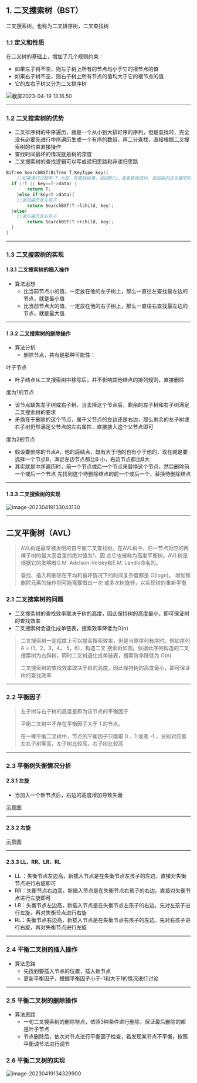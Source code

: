 ## 1. 二叉搜索树（BST）

二叉搜索树，也称为二叉排序树，二叉查找树

### 1.1 定义和性质

在二叉树的基础上，增加了几个规则约束：

* 如果左子树不空，则左子树上所有的节点均小于它的根节点的值
* 如果右子树不空，则右子树上所有节点的值均大于它的根节点的值
* 它的左右子树又分为二叉排序树

![截屏2023-04-19 13.16.50](https://shinax.oss-cn-hangzhou.aliyuncs.com/202304191317273.png)

***

### 1.2 二叉搜索树的优势

* 二叉排序树的中序遍历，就是一个从小到大排好序的序列，但是查找时，完全没有必要先进行中序遍历生成一个有序的数组，再二分查找，直接根据二叉搜索树的约束直接操作
* 查找时间最坏的情况就是树的深度
* 二叉搜索树的查找逻辑可以写成递归思路和非递归思路

```c++
BiTree SearchBST(BiTree T,KeyType key){
	//如果递归过程中 T 为空，则查找结果，返回NULL;或者查找成功，返回指向该关键字的指针 
  if (!T || key==T->data) {
		return T;
	}else if(key<T->data){
	//递归遍历其左孩子
		return SearchBST(T->lchild, key);
  }else{
    //递归遍历其右孩子
		return SearchBST(T->rchild, key); 
  }
}
```

****

### 1.3 二叉搜索树的实现

#### 1.3.1 二叉搜索树的插入操作

* 算法思想
  * 比当前节点⼩的值，一定放在他的左⼦树上，那么一直往左查找最左边的节点，就是最⼩值
  * 比当前节点⼤的值，一定放在他的右⼦树上，那么一直往右查找最左边的节点，就是最⼤值

****

#### 1.3.2 二叉搜索树的删除操作

* 算法分析
  * 删除节点，共有是那种可能性：

叶子节点

* 叶⼦结点从二叉搜索树中移除后，并不影响其他结点的排列规则，直接删除

度为1的节点

* 该节点缺失左⼦树或右⼦树，当去掉这个节点后，剩余的左⼦树和右⼦树满足二叉搜索树的要求 
* 矛盾在于删除的这个节点，属于父节点的左边还是右边，那么剩余的左⼦树或右⼦树仍然满足父节点的左右属性，直接接入这个父节点即可

度为2的节点

* 假设要删除的节点A，他的后结点，既有⼤于他的也有⼩于他的，现在就是要选择一个节点B，满足左边节点都比B ⼩，右边节点都比B⼤
* 其实就是中序遍历时，前一个节点或后一个节点来替换这个节点，然后删除前一个或后一个节点 先找到这个待删除结点的前一个或后一个，替换待删除结点

***

#### 1.3.3 二叉搜索树的实现

![image-20230419133043130](https://shinax.oss-cn-hangzhou.aliyuncs.com/202304191331177.png)

***

## 二叉平衡树（AVL）

> AVL树是最早被发明的自平衡二叉查找树。在AVL树中，任一节点对应的两棵子树的最大高度差的绝对值为1，因 此它也被称为高度平衡树。AVL树是根据它的发明者G.M. Adelson-Velsky和E.M. Landis命名的。
>
> 查找、插入和删除在平均和最坏情况下的时间复杂度都是 O(logn)。 增加和删除元素的操作则可能需要借由一次 或多次树旋转，以实现树的重新平衡

### 2.1 二叉搜索树的问题

* 二叉搜索树的查找效率取决于树的⾼度，因此保持树的⾼度最⼩，即可保证树的查找效率
* 二叉搜索树会退化成单链表，搜索效率降低为O(n)

> 二叉搜索树一定程度上可以提高搜索效率，但是当原序列有序时，例如序列 A = {1，2，3，4， 5，6}，构造二叉 搜索树如图。依据此序列构造的二叉搜索树为右斜树，同时二叉树退化成单链表，搜索效率降低为 O(n)
>
>   二叉搜索树的查找效率取决于树的高度，因此保持树的高度最小，即可保证树的查找效率

***

### 2.2 平衡因子

>左子树与右子树的高度差即为该节点的平衡因子
>
>平衡二叉树中不存在平衡因子大于 1 的节点。
>
>在一棵平衡二叉树中，节点的平衡因子只能取 0 、1 或者 -1 ，分别对应着左右子树等高，左子树比较高，右子树比较高

***

### 2.3 平衡树失衡情况分析

#### 2.3.1 左旋

* 当加入一个新节点后，右边的高度增加导致失衡

[示意图](obsidian://open?vault=KnowledgeBase&file=Datastructure%2F%E6%A0%91%2FAVL%E6%8F%92%E5%85%A5%E6%93%8D%E4%BD%9C%E5%9B%BE.drawio)

***

#### 2.3.2 右旋

[示意图](obsidian://open?vault=KnowledgeBase&file=Datastructure%2F%E6%A0%91%2FAVL%E6%8F%92%E5%85%A5%E6%93%8D%E4%BD%9C%E5%9B%BE.drawio)

***

#### 2.3.3 LL、RR、LR、RL

* LL ：失衡节点左边⾼，新插入节点是在失衡节点左孩⼦的左边。直接对失衡节点进行右旋即可
* RR：失衡节点右边⾼，新插入节点是在失衡节点右孩⼦的右边。直接对失衡节点进行左旋即可
* LR：失衡节点左边⾼，新插入节点是在失衡节点左孩⼦的右边。先对左孩⼦进行左旋，再对失衡节点进行右旋
* RL：失衡节点右边⾼，新插入节点是在失衡节点右孩⼦的左边。先对右孩⼦进行右旋，再对失衡节点进行左旋
***

### 2.4 平衡二叉树的插入操作

* 算法思路
  * 先找到要插入节点的位置，插入新节点
  * 更新平衡因子，根据平衡因子小于-1和大于1的情况进行讨论
***

### 2.5 平衡二叉树的删除操作

* 算法思路
  * 一句二叉搜索树的删除特点，依照3种条件进行删除，保证最后删除的都是叶子节点
  * 节点删除后，依次对节点进行平衡因子检查，若发现某节点不平衡，按照平衡调节法进行调节

### 2.6 平衡二叉树的实现

![image-20230419134329900](https://shinax.oss-cn-hangzhou.aliyuncs.com/202304191343639.png)